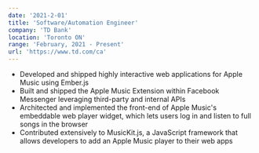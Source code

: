 ```yaml
---
date: '2021-2-01'
title: 'Software/Automation Engineer'
company: 'TD Bank'
location: 'Toronto ON'
range: 'February, 2021 - Present'
url: 'https://www.td.com/ca'
---
```


- Developed and shipped highly interactive web applications for Apple Music using Ember.js
- Built and shipped the Apple Music Extension within Facebook Messenger leveraging third-party and internal APIs
- Architected and implemented the front-end of Apple Music's embeddable web player widget, which lets users log in and listen to full songs in the browser
- Contributed extensively to MusicKit.js, a JavaScript framework that allows developers to add an Apple Music player to their web apps
